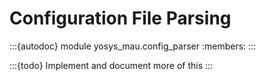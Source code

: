 # Configuration File Parsing

:::{autodoc} module yosys_mau.config_parser
:members:
:::

:::{todo}
  Implement and document more of this
:::

